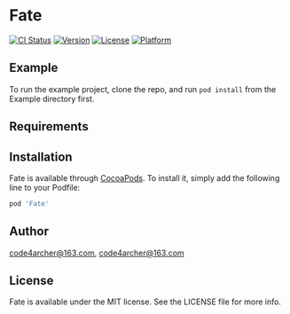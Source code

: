 # Fate

[![CI Status](https://img.shields.io/travis/code4archer@163.com/Fate.svg?style=flat)](https://travis-ci.org/code4archer@163.com/Fate)
[![Version](https://img.shields.io/cocoapods/v/Fate.svg?style=flat)](https://cocoapods.org/pods/Fate)
[![License](https://img.shields.io/cocoapods/l/Fate.svg?style=flat)](https://cocoapods.org/pods/Fate)
[![Platform](https://img.shields.io/cocoapods/p/Fate.svg?style=flat)](https://cocoapods.org/pods/Fate)

## Example

To run the example project, clone the repo, and run `pod install` from the Example directory first.

## Requirements

## Installation

Fate is available through [CocoaPods](https://cocoapods.org). To install
it, simply add the following line to your Podfile:

```ruby
pod 'Fate'
```

## Author

code4archer@163.com, code4archer@163.com

## License

Fate is available under the MIT license. See the LICENSE file for more info.
